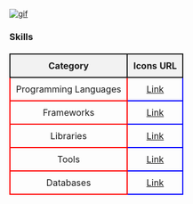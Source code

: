 [![gif](gif2.gif)](https://github.com/Prince-GH/Prince-GH/blob/main/index.html)
### Skills

<p align="left">
<!DOCTYPE html>
<html>
<head>
    <style>
        table {
            border-collapse: collapse;
            width: 100%;
            margin: 20px 0;
        }
        th, td {
            border: 2px solid;
            padding: 10px;
            text-align: center;
        }
        th {
            background-color: #f2f2f2;
        }
        /* Multicolor border */
        td:nth-child(1) {
            border-color: red;
        }
        td:nth-child(2) {
            border-color: blue;
        }
    </style>
</head>
<body>

<table>
    <tr>
        <th>Category</th>
        <th>Icons URL</th>
    </tr>
    <tr>
        <td>Programming Languages</td>
        <td><a href="https://skillicons.dev/icons?i=c,cpp,java,html,css,javascript,php,md,arduino">Link</a></td>
    </tr>
    <tr>
        <td>Frameworks</td>
        <td><a href="https://skillicons.dev/icons?i=bootstrap,react,express,nodejs">Link</a></td>
    </tr>
    <tr>
        <td>Libraries</td>
        <td><a href="https://skillicons.dev/icons?i=vite">Link</a></td>
    </tr>
    <tr>
        <td>Tools</td>
        <td><a href="https://skillicons.dev/icons?i=github,git,figma,vscode">Link</a></td>
    </tr>
    <tr>
        <td>Databases</td>
        <td><a href="https://skillicons.dev/icons?i=mysql,mongodb">Link</a></td>
    </tr>
</table>

</body>
</html>








